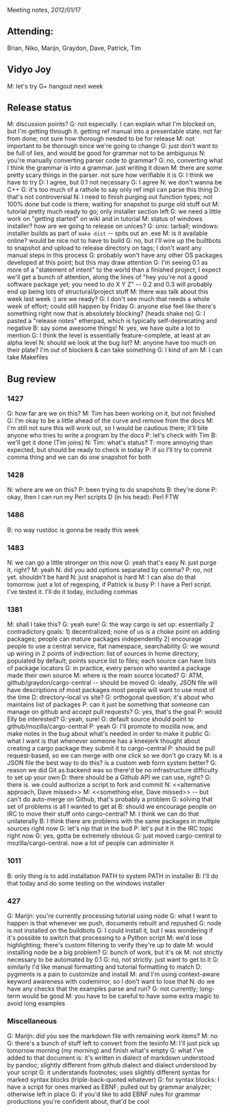 Meeting notes, 2012/01/17
## Attending:
Brian, Niko, Marijn, Graydon, Dave, Patrick, Tim
## Vidyo Joy
M: let's try G+ hangout next week
## Release status
M: discussion points?
G: not especially. I can explain what I'm blocked on, but I'm getting through it. getting ref manual into a presentable state. not far from done; not sure how thorough needed to be for release
M: not important to be thorough since we're going to change
G: just don't want to be full of lies, and would be good for grammar not to be ambiguous
N: you're manually converting parser code to grammar?
G: no, converting what I think the grammar is into a grammar. just writing it down
M: there are some pretty scary things in the parser. not sure how verifiable it is
G: I think we have to try
D: I agree, but 0.1 not necessary
G: I agree
N: we don't wanna be C++
G: it's too much of a rathole to say only ref impl can parse this thing
D: that's not controversial
N: I need to finish purging out function types; not 100% done but code is there; waiting for snapshot to purge old stuff out
M: tutorial pretty much ready to go; only installer section left
G: we need a little work on "getting started" on wiki and in tutorial
M: status of windows installer? how are we going to release on unices?
G: unix: tarball; windows: installer builds as part of `make dist` -- spits out an .exe
M: is it available online? would be nice not to have to build
G: no, but I'll wire up the builtbots to snapshot and upload to release directory on tags; I don't want any manual steps in this process
G: probably won't have any other OS packages developed at this point; but this may draw attention
G: I'm seeing 0.1 as more of a "statement of intent" to the world than a finished project; I expect we'll get a bunch of attention, along the lines of "hey you're not a good software package yet; you need to do X Y Z" -- 0.2 and 0.3 will probably end up being lots of structural/project stuff
M: there was talk about this week last week :) are we ready?
G: I don't see much that needs a whole week of effort; could still happen by Friday
G: anyone else feel like there's something right now that is absolutely blocking?
(heads shake no)
G: I pasted a "release notes" etherpad, which is typically self-deprecating and negative
B: say some awesome things!
N: yes, we have quite a lot to mention
G: I think the level is essentially feature-complete, at least at an alpha level
N: should we look at the bug list?
M: anyone have too much on their plate? I'm out of blockers & can take something
G: I kind of am
M: I can take Makefiles
## Bug review
### 1427
G: how far are we on this?
M: Tim has been working on it, but not finished
G: I'm okay to be a little ahead of the curve and remove from the docs
M: I'm still not sure this will work out, so I would be cautious there; it'll bite anyone who tries to write a program by the docs
P: let's check with Tim
B: we'll get it done
(Tim joins)
N: Tim: what's status?
T: more annoying than expected, but should be ready to check in today
P: if so I'll try to commit comma thing and we can do one snapshot for both
### 1428
N: where are we on this?
P: been trying to do snapshots
B: they're done
P: okay, then I can run my Perl scripts
D (in his head): Perl FTW
### 1486
B: no way rustdoc is gonna be ready this week
### 1483
N: we can go a little stronger on this now
G: yeah that's easy
N: just purge it, right?
M: yeah
N: did you add options separated by comma?
P: no, not yet. shouldn't be hard
N: just snapshot is hard
M: I can also do that tomorrow. just a lot of regexping, if Patrick is busy
P: I have a Perl script. I've tested it. I'll do it today, including commas
### 1381
M: shall I take this?
G: yeah sure!
G: the way cargo is set up: essentially 2 contradictory goals: 1) decentralized; none of us is a choke point on adding packages; people can mature packages independently 2) encourage people to use a central service, flat namespace, searchability
G: we wound up wiring in 2 points of indirection: list of sources in home directory, populated by default; points source list to files; each source can have lists of package locators
G: in practice, every person who wanted a package made their own source
M: where is the main source located?
G: ATM, github/graydon/cargo-central -- should be moved
G: ideally, JSON file will have descriptions of most packages most people will want to use most of the time
D: directory-local vs site?
G: orthogonal question; it's about who maintains list of packages
P: can it just be something that someone can manage on github and accept pull requests?
G: yes, that's the goal
P: would Elly be interested?
G: yeah, sure!
G: default source should point to github/mozilla/cargo-central
P: yeah
G: I'll promote to mozilla now, and make notes in the bug about what's needed in order to make it public
G: what I want is that whenever someone has a kneejerk thought about creating a cargo package they submit it to cargo-central
P: should be pull request-based, so we can merge with one click so we don't go crazy
M: is a JSON file the best way to do this? is a custom web form system better?
G: reason we did Git as backend was so there'd be no infrastructure difficulty to set up your own
D: there should be a Github API we can use, right?
G: there is. we could authorize a script to fork and commit
N: <<alternative approach, Dave missed>>
M: <<something else, Dave missed>> -- but can't do auto-merge on Github, that's probably a problem
G: solving that set of problems is all I wanted to get at
B: should we encourage people on IRC to move their stuff onto cargo-central?
M: I think we can do that unilaterally
B: I think there are problems with the same packages in multiple sources right now
G: let's nip that in the bud
P: let's put it in the IRC topic right now
G: yes, gotta be extremely obvious
G: just moved cargo-central to mozilla/cargo-central. now a lot of people can administer it
### 1011
B: only thing is to add installation PATH to system PATH in installer
B: I'll do that today and do some testing on the windows installer
### 427
G: Marijn: you're currently processing tutorial using node
G: what I want to happen is that whenever we push, documents rebuilt and repushed
G: node is not installed on the buildbots
G: I could install it, but I was wondering if it's possible to switch that processing to a Python script
M: we'd lose highlighting; there's custom filtering to verify they're up to date
M: would installing node be a big problem?
G: bunch of work, but it's ok
M: not strictly necessary to be automated by 0.1
G: no, not strictly. just want to get to it
G: similarly I'd like manual formatting and tutorial formatting to match
D: pygments is a pain to customize and install
M: and I'm using context-aware keyword awareness with codemirror, so I don't want to lose that
N: do we have any checks that the examples parse and run?
G: not currently; long-term would be good
M: you have to be careful to have some extra magic to avoid long examples
### Miscellaneous
G: Marijn: did you see the markdown file with remaining work items?
M: no
G: there's a bunch of stuff left to convert from the texinfo
M: I'll just pick up tomorrow morning (my morning) and finish what's empty
G: what I've added to that document is: it's written in dialect of markdown understood by pandoc; slightly different from github dialect and dialect understood by your script
G: it understands footnotes; uses slightly different syntax for marked syntax blocks (triple-back-quoted whatever)
G: for syntax blocks: I have a script for ones marked as EBNF; pulled out by grammar analyzer; otherwise left in place
G: if you'd like to add EBNF rules for grammar productions you're confident about, that'd be cool
